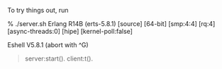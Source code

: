 To try things out, run

% ./server.sh
Erlang R14B (erts-5.8.1) [source] [64-bit] [smp:4:4] [rq:4] [async-threads:0] [hipe] [kernel-poll:false]

Eshell V5.8.1  (abort with ^G)
> server:start().
> client:t().
